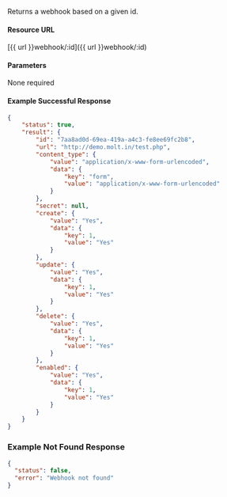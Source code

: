 <!--
@title Get webhook by id
@author Moltin Ltd
@description Returns an webhook of the given id

@sidebar 1
@family Webhooks
@rate No
@auth Yes
@format JSON
@http GET
@version beta
-->
Returns a webhook based on a given id.


#### Resource URL
[{{ url }}webhook/:id]({{ url }}webhook/:id)


#### Parameters
None required

<!--code-->
#### Example Successful Response
``` json
{
    "status": true,
    "result": {
        "id": "7aa8ad0d-69ea-419a-a4c3-fe8ee69fc2b8",
        "url": "http://demo.molt.in/test.php",
        "content_type": {
            "value": "application/x-www-form-urlencoded",
            "data": {
                "key": "form",
                "value": "application/x-www-form-urlencoded"
            }
        },
        "secret": null,
        "create": {
            "value": "Yes",
            "data": {
                "key": 1,
                "value": "Yes"
            }
        },
        "update": {
            "value": "Yes",
            "data": {
                "key": 1,
                "value": "Yes"
            }
        },
        "delete": {
            "value": "Yes",
            "data": {
                "key": 1,
                "value": "Yes"
            }
        },
        "enabled": {
            "value": "Yes",
            "data": {
                "key": 1,
                "value": "Yes"
            }
        }
    }
}
```


### Example Not Found Response
``` json
{
  "status": false,
  "error": "Webhook not found"
}
```
<!--/code-->
